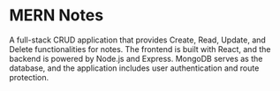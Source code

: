 # MERN Notes

A full-stack CRUD application that provides Create, Read, Update, and Delete functionalities for notes. The frontend is built with React, and the backend is powered by Node.js and Express. MongoDB serves as the database, and the application includes user authentication and route protection.
